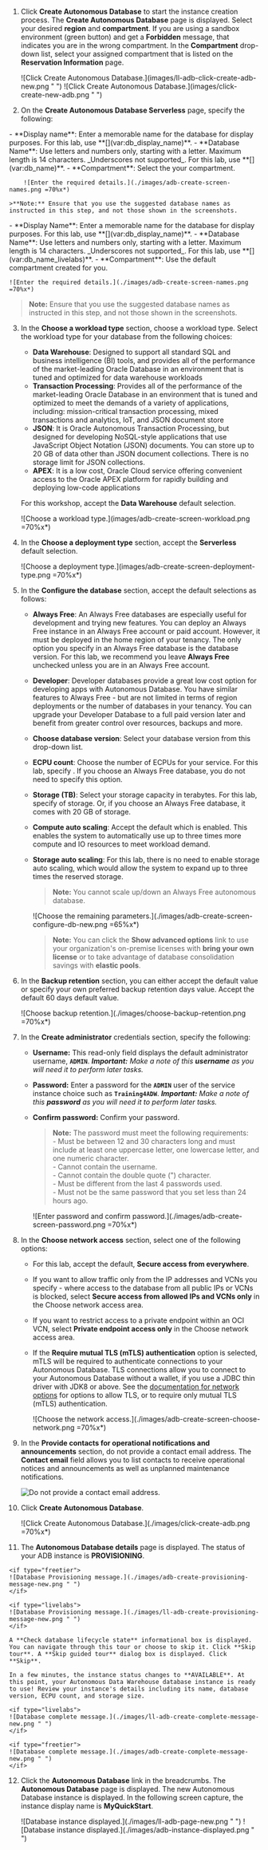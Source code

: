 <!--
    {
        "name":"Provision Autonomous Database",
        "description":"Provision an ADB. Use the `variables.json` file to update provisioning parameters, including database name, ECPUs, storage and more.",
        "author":"Lauran K. Serhal",
        "lastUpdated":"June 2025"
    }
-->
1. Click **Create Autonomous Database** to start the instance creation process. The **Create Autonomous Database** page is displayed. Select your desired **region** and **compartment**. If you are using a sandbox environment (green button) and get a **Forbidden** message, that indicates you are in the wrong compartment. In the **Compartment** drop-down list, select your assigned compartment that is listed on the **Reservation Information** page.

    <if type="livelabs">
    ![Click Create Autonomous Database.](images/ll-adb-click-create-adb-new.png " ")
    </if>

    <if type="freetier">
    ![Click Create Autonomous Database.](images/click-create-new-adb.png " ")
    </if>

2. On the **Create Autonomous Database Serverless** page, specify the following:

<if type="freetier">
    - **Display name**: Enter a memorable name for the database for display purposes. For this lab, use **[](var:db_display_name)**.
    - **Database Name**: Use letters and numbers only, starting with a letter. Maximum length is 14 characters. _Underscores not supported_. For this lab, use **[](var:db_name)**.
     - **Compartment**: Select the your compartment.

        ![Enter the required details.](./images/adb-create-screen-names.png =70%x*)

    >**Note:** Ensure that you use the suggested database names as instructed in this step, and not those shown in the screenshots.
</if>

<if type="livelabs">
    - **Display Name**: Enter a memorable name for the database for display purposes. For this lab, use **[](var:db_display_name)**.
    - **Database Name**: Use letters and numbers only, starting with a letter. Maximum length is 14 characters. _Underscores not supported_. For this lab, use **[](var:db_name_livelabs)**.
    - **Compartment**: Use the default compartment created for you.

    ![Enter the required details.](./images/adb-create-screen-names.png =70%x*)


> **Note:** Ensure that you use the suggested database names as instructed in this step, and not those shown in the screenshots.
</if>

3. In the **Choose a workload type** section, choose a workload type. Select the workload type for your database from the following choices:

    - **Data Warehouse**: Designed to support all standard SQL and business intelligence (BI) tools, and provides all of the performance of the market-leading Oracle Database in an environment that is tuned and optimized for data warehouse workloads
    - **Transaction Processing**: Provides all of the performance of the market-leading Oracle Database in an environment that is tuned and optimized to meet the demands of a variety of applications, including: mission-critical transaction processing, mixed transactions and analytics, IoT, and JSON document store
    - **JSON**: It is Oracle Autonomous Transaction Processing, but designed for developing NoSQL-style applications that use JavaScript Object Notation (JSON) documents. You can store up to 20 GB of data other than JSON document collections. There is no storage limit for JSON collections.
    - **APEX**: It is a low cost, Oracle Cloud service offering convenient access to the Oracle APEX platform for rapidly building and deploying low-code applications

    For this workshop, accept the **Data Warehouse** default selection.

    ![Choose a workload type.](images/adb-create-screen-workload.png =70%x*)

4. In the **Choose a deployment type** section, accept the **Serverless** default selection.

    ![Choose a deployment type.](images/adb-create-screen-deployment-type.png =70%x*)

5. In the **Configure the database** section, accept the default selections as follows:

    - **Always Free**: An Always Free databases are especially useful for development and trying new features. You can deploy an Always Free instance in an Always Free account or paid account. However, it must be deployed in the home region of your tenancy. The only option you specify in an Always Free database is the database version. For this lab, we recommend you leave **Always Free** unchecked unless you are in an Always Free account.
    - **Developer**: Developer databases provide a great low cost option for developing apps with Autonomous Database. You have similar features to Always Free - but are not limited in terms of region deployments or the number of databases in your tenancy. You can upgrade your Developer Database to a full paid version later and benefit from greater control over resources, backups and more.
    - **Choose database version**: Select your database version from this drop-down list.
    - **ECPU count**: Choose the number of ECPUs for your service. For this lab, specify **[](var:db_ocpu)**. If you choose an Always Free database, you do not need to specify this option.
    - **Storage (TB)**: Select your storage capacity in terabytes. For this lab, specify **[](var:db_storage)** of storage. Or, if you choose an Always Free database, it comes with 20 GB of storage.
    - **Compute auto scaling**: Accept the default which is enabled. This enables the system to automatically use up to three times more compute and IO resources to meet workload demand.
    - **Storage auto scaling**: For this lab, there is no need to enable storage auto scaling, which would allow the system to expand up to three times the reserved storage.

        > **Note:** You cannot scale up/down an Always Free autonomous database.

        ![Choose the remaining parameters.](./images/adb-create-screen-configure-db-new.png =65%x*)

        >**Note:** You can click the **Show advanced options** link to use your organization's on-premise licenses with **bring your own license** or to take advantage of database consolidation savings with **elastic pools**.

6. In the **Backup retention** section, you can either accept the default value or specify your own preferred backup retention days value. Accept the default 60 days default value.

     ![Choose backup retention.](./images/choose-backup-retention.png =70%x*)

7. In the **Create administrator** credentials section, specify the following:

    - **Username:** This read-only field displays the default administrator username, **`ADMIN`**. _**Important:** Make a note of this **username** as you will need it to perform later tasks._
    - **Password:** Enter a password for the **`ADMIN`** user of the service instance choice such as **`Training4ADW`**. _**Important:** Make a note of this **password** as you will need it to perform later tasks._
    - **Confirm password:** Confirm your password.

        > **Note:** The password must meet the following requirements:    
            - Must be between 12 and 30 characters long and must include at least one uppercase letter, one lowercase letter, and one numeric character.    
            - Cannot contain the username.    
            - Cannot contain the double quote (") character.    
            - Must be different from the last 4 passwords used.    
            - Must not be the same password that you set less than 24 hours ago.

        ![Enter password and confirm password.](./images/adb-create-screen-password.png =70%x*)

8. In the **Choose network access** section, select one of the following options:
    - For this lab, accept the default, **Secure access from everywhere**.
    - If you want to allow traffic only from the IP addresses and VCNs you specify - where access to the database from all public IPs or VCNs is blocked, select **Secure access from allowed IPs and VCNs only** in the Choose network access area.
    - If you want to restrict access to a private endpoint within an OCI VCN, select **Private endpoint access only** in the Choose network access area.
    - If the **Require mutual TLS (mTLS) authentication** option is selected, mTLS will be required to authenticate connections to your Autonomous Database. TLS connections allow you to connect to your Autonomous Database without a wallet, if you use a JDBC thin driver with JDK8 or above. See the [documentation for network options](https://docs.oracle.com/en/cloud/paas/autonomous-database/adbsa/support-tls-mtls-authentication.html#GUID-3F3F1FA4-DD7D-4211-A1D3-A74ED35C0AF5) for options to allow TLS, or to require only mutual TLS (mTLS) authentication.

        ![Choose the network access.](./images/adb-create-screen-choose-network.png =70%x*)

9. In the **Provide contacts for operational notifications and announcements** section, do not provide a contact email address. The **Contact email** field allows you to list contacts to receive operational notices and announcements as well as unplanned maintenance notifications.

    ![Do not provide a contact email address.](images/adb-create-screen-contact-email.png "email")

10. Click **Create Autonomous Database**.

    ![Click Create Autonomous Database.](./images/click-create-adb.png =70%x*)

11.  The **Autonomous Database details** page is displayed. The status of your ADB instance is **PROVISIONING**.

    <if type="freetier">
    ![Database Provisioning message.](./images/adb-create-provisioning-message-new.png " ")
    </if>

    <if type="livelabs">
    ![Database Provisioning message.](./images/ll-adb-create-provisioning-message-new.png " ")
    </if>

    A **Check database lifecycle state** informational box is displayed. You can navigate through this tour or choose to skip it. Click **Skip tour**. A **Skip guided tour** dialog box is displayed. Click **Skip**.

    In a few minutes, the instance status changes to **AVAILABLE**. At this point, your Autonomous Data Warehouse database instance is ready to use! Review your instance's details including its name, database version, ECPU count, and storage size.

    <if type="livelabs">
    ![Database complete message.](./images/ll-adb-create-complete-message-new.png " ")
    </if>

    <if type="freetier">
    ![Database complete message.](./images/adb-create-complete-message-new.png " ")
    </if>

12. Click the **Autonomous Database** link in the breadcrumbs. The **Autonomous Database** page is displayed. The new Autonomous Database instance is displayed. In the following screen capture, the instance display name is **MyQuickStart**.

    <if type="livelabs">
    ![Database instance displayed.](./images/ll-adb-page-new.png " ")
    </if>

    <if type="freetier">
    ![Database instance displayed.](./images/adb-instance-displayed.png " ")
    </if>